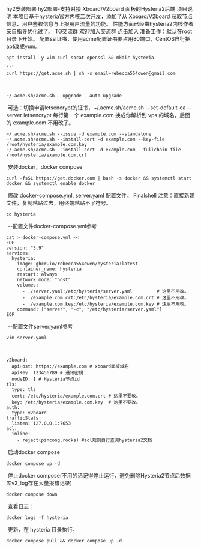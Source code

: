 hy2安装部署
hy2部署-支持对接 Xboard/V2board 面板的Hysteria2后端
项目说明
本项目基于hysteria官方内核二次开发，添加了从 Xboard/V2board 获取节点信息、用户鉴权信息与上报用户流量的功能。 性能方面已经由hysteria2内核作者亲自指导优化过了。
TG交流群
欢迎加入交流群 点击加入
准备工作：默认在root目录下开始。 配置ssl证书，使用acme配置证书要占用80端口，CentOS自行把apt改成yum。
```
apt install -y vim curl socat openssl && mkdir hysteria
```
```
​```
curl https://get.acme.sh | sh -s email=rebecca554owen@gmail.com
```
​
```
~/.acme.sh/acme.sh --upgrade --auto-upgrade
```
​
可选：切换申请letsencrypt的证书，~/.acme.sh/acme.sh --set-default-ca --server letsencrypt
每行第一个 example.com 换成你解析到 vps 的域名，后面的 example.com 不用改了。

```
~/.acme.sh/acme.sh --issue -d example.com --standalone
~/.acme.sh/acme.sh --install-cert -d example.com --key-file /root/hysteria/example.com.key
~/.acme.sh/acme.sh --install-cert -d example.com --fullchain-file /root/hysteria/example.com.crt
```
​
安装docker，docker compose

```
curl -fsSL https://get.docker.com | bash -s docker && systemctl start docker && systemctl enable docker
```
​
修改 docker-compose.yml, server.yaml 配置文件。
Finalshell 注意：直接新建文件，复制粘贴过去，用终端粘贴不了符号。

```
cd hysteria
```

​
--配置文件docker-compose.yml参考

```
cat > docker-compose.yml <<
EOF
version: "3.9"
services:
  hysteria:
    image: ghcr.io/rebecca554owen/hysteria:latest
    container_name: hysteria
    restart: always
    network_mode: "host"
    volumes:
      - ./server.yaml:/etc/hysteria/server.yaml         # 这里不用改。
      - ./example.com.crt:/etc/hysteria/example.com.crt # 这里不用改。
      - ./example.com.key:/etc/hysteria/example.com.key # 这里不用改。
    command: ["server", "-c", "/etc/hysteria/server.yaml"]
EOF
```
​
--配置文件server.yaml参考

```
vim server.yaml
```
​
```
v2board:
  apiHost: https://example.com # xboard面板域名
  apiKey: 123456789 # 通讯密钥
  nodeID: 1 # Hysteria节点id
tls:
  type: tls
  cert: /etc/hysteria/example.com.crt # 这里不要改。
  key: /etc/hysteria/example.com.key  # 这里不要改。
auth:
  type: v2board
trafficStats:
  listen: 127.0.0.1:7653
acl:
  inline:
    - reject(pincong.rocks) #acl规则自行查阅hysteria2文档
```
​
启动docker compose

```
docker compose up -d
```

​
停止docker compose(不用的话记得停止运行，避免删除Hysteria2节点后数据库v2_log存在大量报错记录)

```
docker compose down
```

​
查看日志：
```
docker logs -f hysteria
```
​
更新，在 hysteria 目录执行。

```
docker compose pull && docker compose up -d
```
